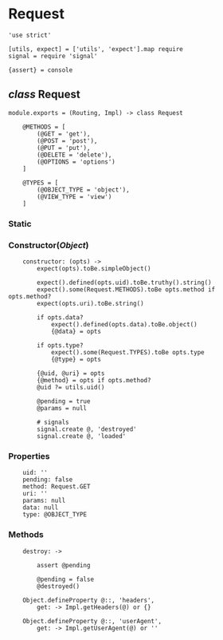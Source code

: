 Request
=======

	'use strict'

	[utils, expect] = ['utils', 'expect'].map require
	signal = require 'signal'

	{assert} = console

*class* Request
---------------

	module.exports = (Routing, Impl) -> class Request

		@METHODS = [
			(@GET = 'get'),
			(@POST = 'post'),
			(@PUT = 'put'),
			(@DELETE = 'delete'),
			(@OPTIONS = 'options')
		]

		@TYPES = [
			(@OBJECT_TYPE = 'object'),
			(@VIEW_TYPE = 'view')
		]

### Static

### Constructor(*Object*)

		constructor: (opts) ->
			expect(opts).toBe.simpleObject()

			expect().defined(opts.uid).toBe.truthy().string()
			expect().some(Request.METHODS).toBe opts.method if opts.method?
			expect(opts.uri).toBe.string()

			if opts.data?
				expect().defined(opts.data).toBe.object()
				{@data} = opts

			if opts.type?
				expect().some(Request.TYPES).toBe opts.type
				{@type} = opts

			{@uid, @uri} = opts
			{@method} = opts if opts.method?
			@uid ?= utils.uid()

			@pending = true
			@params = null

			# signals
			signal.create @, 'destroyed'
			signal.create @, 'loaded'

### Properties

		uid: ''
		pending: false
		method: Request.GET
		uri: ''
		params: null
		data: null
		type: @OBJECT_TYPE

### Methods

		destroy: ->

			assert @pending

			@pending = false
			@destroyed()

		Object.defineProperty @::, 'headers',
			get: -> Impl.getHeaders(@) or {}

		Object.defineProperty @::, 'userAgent',
			get: -> Impl.getUserAgent(@) or ''